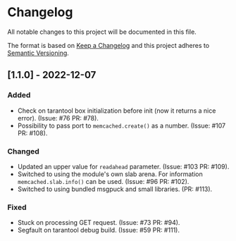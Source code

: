 # Changelog

All notable changes to this project will be documented in this file.

The format is based on [Keep a Changelog](http://keepachangelog.com/en/1.0.0/)
and this project adheres to [Semantic Versioning](http://semver.org/spec/v2.0.0.html).

## [1.1.0] - 2022-12-07

### Added

- Check on tarantool box initialization before init (now it returns a nice
  error). (Issue: #76 PR: #78).
- Possibility to pass port to `memcached.create()` as a number.
  (Issue: #107 PR: #108).

### Changed

- Updated an upper value for `readahead` parameter. (Issue: #103 PR: #109).
- Switched to using the module's own slab arena. For information
  `memcached.slab.info()` can be used. (Issue: #96 PR: #102).
- Switched to using bundled msgpuck and small libraries. (PR: #113).

### Fixed

- Stuck on processing GET request. (Issue: #73 PR: #94).
- Segfault on tarantool debug build. (Issue: #59 PR: #111).
